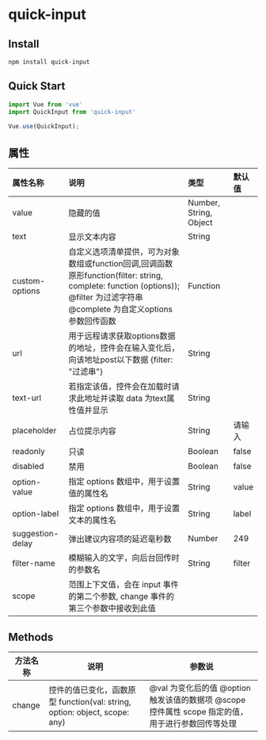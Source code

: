 # quick-input

## Install
```shell
npm install quick-input
```

## Quick Start
``` javascript
import Vue from 'vue'
import QuickInput from 'quick-input'

Vue.use(QuickInput);
```

## 属性

| 属性名称   |      说明      | 类型 | 默认值|
|:----------|:-------------|:------|:-------|
| value |  隐藏的值 | Number, String, Object | |
| text |  显示文本内容 |  String| |
| custom-options |  自定义选项清单提供，可为对象数组或function回调,回调函数原形function(filter: string,  complete: function (options)); @filter   为过滤字符串 @complete 为自定义options参数回传函数 |  Function| |
| url |  用于远程请求获取options数据的地址，控件会在输入变化后，向该地址post以下数据 {filter: "过滤串"} | String | |
| text-url |  若指定该值，控件会在加载时请求此地址并读取 data 为text属性值并显示 | String | |
| placeholder |  占位提示内容 | String | 请输入|
| readonly |  只读 | Boolean | false|
| disabled |  禁用 | Boolean | false|
| option-value |  指定 options 数组中，用于设置值的属性名 | String |value |
| option-label |  指定 options 数组中，用于设置文本的属性名 | String | label|
| suggestion-delay |  弹出建议内容项的延迟毫秒数 | Number | 249|
| filter-name |  模糊输入的文字，向后台回传时的参数名 | String | filter|
| scope|  范围上下文值，会在 input 事件的第二个参数, change 事件的第三个参数中接收到此值 |  | |

## Methods
| 方法名称   |      说明      | 参数说|
|----------|-------------|------------------|
| change | 控件的值已变化，函数原型 function(val: string,  option: object, scope: any) | @val 为变化后的值 @option  触发该值的数据项 @scope   控件属性 scope 指定的值，用于进行参数回传等处理 |



